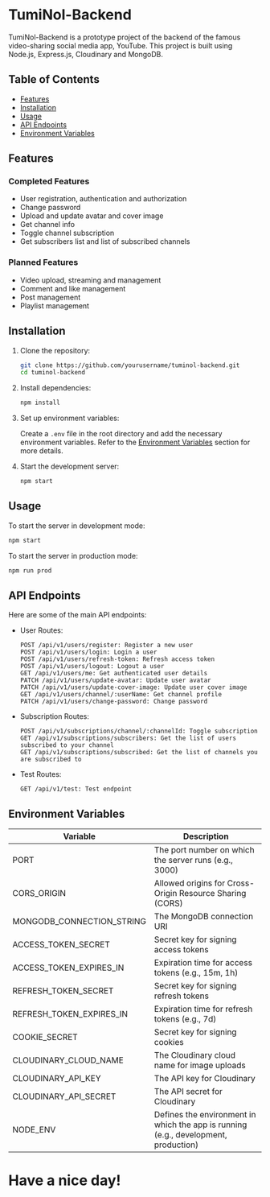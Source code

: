 # TumiNol-Backend

TumiNol-Backend is a prototype project of the backend of the famous video-sharing social media app, YouTube. This project is built using Node.js, Express.js, Cloudinary and MongoDB.

## Table of Contents

- [Features](#features)
- [Installation](#installation)
- [Usage](#usage)
- [API Endpoints](#api-endpoints)
- [Environment Variables](#environment-variables)

## Features

### Completed Features
- User registration, authentication and authorization
- Change password
- Upload and update avatar and cover image
- Get channel info
- Toggle channel subscription
- Get subscribers list and list of subscribed channels

### Planned Features
- Video upload, streaming and management
- Comment and like management
- Post management
- Playlist management

## Installation

1. Clone the repository:

    ```sh
    git clone https://github.com/yourusername/tuminol-backend.git
    cd tuminol-backend
    ```

2. Install dependencies:

    ```sh
    npm install
    ```

3. Set up environment variables:

    Create a `.env` file in the root directory and add the necessary environment variables. Refer to the [Environment Variables](#environment-variables) section for more details.

4. Start the development server:

    ```sh
    npm start
    ```

## Usage

To start the server in development mode:

```sh
npm start
```

To start the server in production mode:
```sh
npm run prod
```

## API Endpoints
Here are some of the main API endpoints:

- User Routes:

    ```http
    POST /api/v1/users/register: Register a new user
    POST /api/v1/users/login: Login a user
    POST /api/v1/users/refresh-token: Refresh access token
    POST /api/v1/users/logout: Logout a user
    GET /api/v1/users/me: Get authenticated user details
    PATCH /api/v1/users/update-avatar: Update user avatar
    PATCH /api/v1/users/update-cover-image: Update user cover image
    GET /api/v1/users/channel/:userName: Get channel profile
    PATCH /api/v1/users/change-password: Change password
    ```

- Subscription Routes:

    ```http
    POST /api/v1/subscriptions/channel/:channelId: Toggle subscription
    GET /api/v1/subscriptions/subscribers: Get the list of users subscribed to your channel
    GET /api/v1/subscriptions/subscribed: Get the list of channels you are subscribed to
    ```
    
- Test Routes:

    ```http
    GET /api/v1/test: Test endpoint
    ```

## Environment Variables

<table>
    <thead>
        <tr>
            <th>Variable</th>
            <th>Description</th>
        </tr>
    </thead>
    <tbody>
        <tr>
            <td>PORT</td>
            <td>The port number on which the server runs (e.g., 3000)</td>
        </tr>
        <tr>
            <td>CORS_ORIGIN</td>
            <td>Allowed origins for Cross-Origin Resource Sharing (CORS)</td>
        </tr>
        <tr>
            <td>MONGODB_CONNECTION_STRING</td>
            <td>The MongoDB connection URI</td>
        </tr>
        <tr>
            <td>ACCESS_TOKEN_SECRET</td>
            <td>Secret key for signing access tokens</td>
        </tr>
        <tr>
            <td>ACCESS_TOKEN_EXPIRES_IN</td>
            <td>Expiration time for access tokens (e.g., 15m, 1h)</td>
        </tr>
        <tr>
            <td>REFRESH_TOKEN_SECRET</td>
            <td>Secret key for signing refresh tokens</td>
        </tr>
        <tr>
            <td>REFRESH_TOKEN_EXPIRES_IN</td>
            <td>Expiration time for refresh tokens (e.g., 7d)</td>
        </tr>
        <tr>
            <td>COOKIE_SECRET</td>
            <td>Secret key for signing cookies</td>
        </tr>
        <tr>
            <td>CLOUDINARY_CLOUD_NAME</td>
            <td>The Cloudinary cloud name for image uploads</td>
        </tr>
        <tr>
            <td>CLOUDINARY_API_KEY</td>
            <td>The API key for Cloudinary</td>
        </tr>
        <tr>
            <td>CLOUDINARY_API_SECRET</td>
            <td>The API secret for Cloudinary</td>
        </tr>
        <tr>
            <td>NODE_ENV</td>
            <td>Defines the environment in which the app is running (e.g., development, production)</td>
        </tr>
    </tbody>
</table>

# Have a nice day!